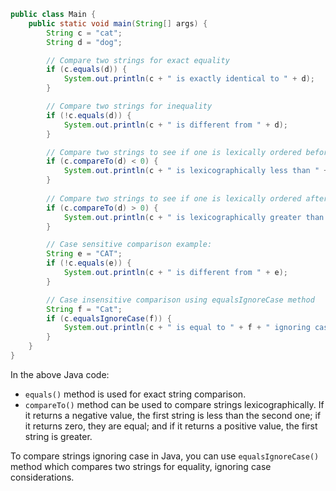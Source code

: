 ```java
public class Main {
    public static void main(String[] args) {
        String c = "cat";
        String d = "dog";

        // Compare two strings for exact equality
        if (c.equals(d)) {
            System.out.println(c + " is exactly identical to " + d);
        }

        // Compare two strings for inequality
        if (!c.equals(d)) {
            System.out.println(c + " is different from " + d);
        }

        // Compare two strings to see if one is lexically ordered before the other
        if (c.compareTo(d) < 0) {
            System.out.println(c + " is lexicographically less than " + d);
        }
        
        // Compare two strings to see if one is lexically ordered after the other
        if (c.compareTo(d) > 0) {
            System.out.println(c + " is lexicographically greater than " + d);
        }

        // Case sensitive comparison example:
        String e = "CAT";
        if (!c.equals(e)) {
            System.out.println(c + " is different from " + e);
        }

        // Case insensitive comparison using equalsIgnoreCase method
        String f = "Cat";
        if (c.equalsIgnoreCase(f)) {
            System.out.println(c + " is equal to " + f + " ignoring case");
        }
    }
}
```

In the above Java code:
- `equals()` method is used for exact string comparison.
- `compareTo()` method can be used to compare strings lexicographically. If it returns a negative value, the first string is less than the second one; if it returns zero, they are equal; and if it returns a positive value, the first string is greater.

To compare strings ignoring case in Java, you can use `equalsIgnoreCase()` method which compares two strings for equality, ignoring case considerations.
